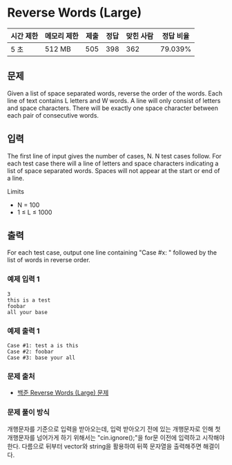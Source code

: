 # Reverse Words (Large)
 
|시간 제한  |	메모리 제한 |	제출    |	정답    |	맞힌 사람   |	정답 비율|
|-------|-----------|-------|------|------|---------|
|5 초	|512 MB		|505	|398	|362	|79.039%|

## 문제

Given a list of space separated words, reverse the order of the words. Each line of text contains L letters and W words. A line will only consist of letters and space characters. There will be exactly one space character between each pair of consecutive words.

## 입력

The first line of input gives the number of cases, N.
N test cases follow. For each test case there will a line of letters and space characters indicating a list of space separated words. Spaces will not appear at the start or end of a line.


Limits

- N = 100
- 1 ≤ L ≤ 1000

## 출력

For each test case, output one line containing "Case #x: " followed by the list of words in reverse order.

### 예제 입력 1 

```
3
this is a test
foobar
all your base
```

### 예제 출력 1 

```
Case #1: test a is this
Case #2: foobar
Case #3: base your all
```

### 문제 출처

- [백준 Reverse Words (Large) 문제](https://www.acmicpc.net/problem/12606)

### 문제 풀이 방식

개행문자를 기준으로 입력을 받아오는데, 입력 받아오기 전에 있는 개행문자로 인해 첫 개행문자를 넘어가게 하기 위해서는 "cin.ignore();"을 for문 이전에 입력하고 시작해야 한다.
다름으로 뒤부터 vector와 string을 활용하여 뒤쪽 문자열을 출력해주면 해결이다.
